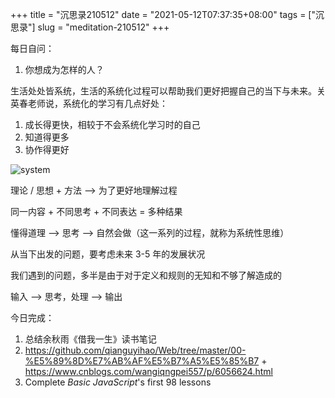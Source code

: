 +++
title = "沉思录210512"
date = "2021-05-12T07:37:35+08:00"
tags = ["沉思录"]
slug = "meditation-210512"
+++

每日自问：

1. 你想成为怎样的人？

生活处处皆系统，生活的系统化过程可以帮助我们更好把握自己的当下与未来。关英春老师说，系统化的学习有几点好处：

1. 成长得更快，相较于不会系统化学习时的自己
2. 知道得更多
3. 协作得更好

![system](https://cdn.jsdelivr.net/gh/tianheg/static@main/img/system.jpg)

理论 / 思想 + 方法 --> 为了更好地理解过程

同一内容 + 不同思考 + 不同表达 = 多种结果

懂得道理 --> 思考 --> 自然会做（这一系列的过程，就称为系统性思维）

从当下出发的问题，要考虑未来 3-5 年的发展状况

我们遇到的问题，多半是由于对于定义和规则的无知和不够了解造成的

输入 --> 思考，处理 --> 输出

今日完成：

1. 总结余秋雨《借我一生》读书笔记
2. <https://github.com/qianguyihao/Web/tree/master/00-%E5%89%8D%E7%AB%AF%E5%B7%A5%E5%85%B7> + <https://www.cnblogs.com/wangiqngpei557/p/6056624.html>
3. Complete _Basic JavaScript_'s first 98 lessons
